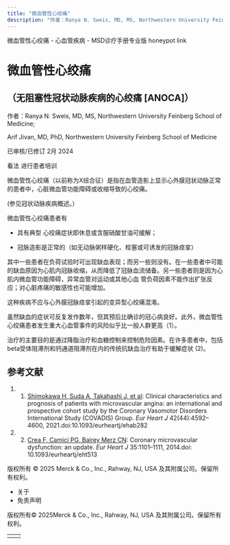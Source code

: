 ```yaml
---
title: "微血管性心绞痛"
description: "作者：Ranya N. Sweis, MD, MS, Northwestern University Feinberg School of Medicine;"
---
```


﻿微血管性心绞痛 \- 心血管疾病 \- MSD诊疗手册专业版 honeypot link

# 微血管性心绞痛

## （无阻塞性冠状动脉疾病的心绞痛 \[ANOCA\]）

作者：Ranya N. Sweis, MD, MS, Northwestern University Feinberg School of Medicine;

Arif Jivan, MD, PhD, Northwestern University Feinberg School of Medicine

已审核/已修订 2月 2024

看法 进行患者培训

微血管性心绞痛（以前称为X综合征）是指在血管造影上显示心外膜冠状动脉正常的患者中，心脏微血管功能障碍或收缩导致的心绞痛。

(参见冠状动脉疾病概述。）

微血管性心绞痛患者有

- 具有典型 心绞痛症状即休息或含服硝酸甘油可缓解；

- 冠脉造影是正常的（如无动脉粥样硬化、栓塞或可诱发的冠脉痉挛）


其中一些患者在负荷试验时可出现缺血表现；而另一些则没有。在一些患者中可能的缺血原因为心肌内冠脉收缩，从而降低了冠脉血流储备。另一些患者则是因为心肌内微血管功能障碍，异常血管对运动或其他心血 管负荷因素不能作出扩张反应；对心脏疼痛的敏感性也可能增加。

这种疾病不应与心外膜冠脉痉挛引起的变异型心绞痛混淆。

虽然缺血的症状可反复发作数年，但其预后比确诊的冠心病良好。此外，微血管性心绞痛患者发生重大心血管事件的风险似乎比一般人群更高（1）。

治疗的主要目的是通过降脂治疗和血糖控制来控制危险因素。在许多患者中，包括beta受体阻滞剂和钙通道阻滞剂在内的传统抗缺血治疗有助于缓解症状 (2)。

## 参考文献

1. 1. [Shimokawa H, Suda A, Takahashi J, et al](https://pubmed.ncbi.nlm.nih.gov/34038937/): Clinical characteristics and prognosis of patients with microvascular angina: an international and prospective cohort study by the Coronary Vasomotor Disorders International Study (COVADIS) Group. _Eur Heart J_ 42(44):4592–4600, 2021.doi:10.1093/eurheartj/ehab282

2. 2. [Crea F, Camici PG, Bairey Merz CN](https://www.ncbi.nlm.nih.gov/pmc/articles/PMC4006091/): Coronary microvascular dysfunction: an update. _Eur Heart J_ 35:1101–1111, 2014.doi: 10.1093/eurheartj/eht513




版权所有 © 2025
Merck & Co., Inc., Rahway, NJ, USA 及其附属公司。保留所有权利。

- 关于
- 免责声明

版权所有© 2025Merck & Co., Inc., Rahway, NJ, USA 及其附属公司。保留所有权利。

|     |     |
| --- | --- |
|  |  |